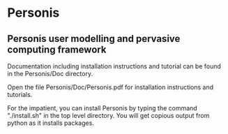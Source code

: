# Personis
## Personis user modelling and pervasive computing framework

Documentation including installation instructions and tutorial can be 
found in the Personis/Doc directory.

Open the file Personis/Doc/Personis.pdf for installation instructions 
and tutorials. 

For the impatient, you can install Personis by typing the command "./install.sh" 
in the top level directory. You will get copious output from python as it installs
packages.
